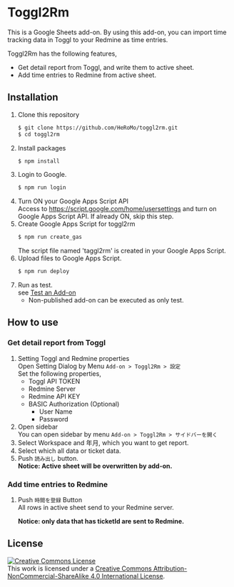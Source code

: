 # Toggl2Rm

This is a Google Sheets add-on.
By using this add-on, you can import time tracking data in Toggl to your Redmine as time entries.

Toggl2Rm has the following features,

- Get detail report from Toggl, and write them to active sheet.
- Add time entries to Redmine from active sheet.

## Installation

1. Clone this repository
   ```bash
   $ git clone https://github.com/HeRoMo/toggl2rm.git
   $ cd toggl2rm
   ```
2. Install packages
   ```bash
   $ npm install
   ```
3. Login to Google.
   ```bash
   $ npm run login
   ```
4. Turn ON your Google Apps Script API<br>
   Access to https://script.google.com/home/usersettings and turn on Google Apps Script API.
   If already ON, skip this step.
5. Create Google Apps Script for toggl2rm
   ```bash
   $ npm run create_gas
   ```
   The script file named 'taggl2rm' is created in your Google Apps Script.
6. Upload files to Google Apps Script.
   ```bash
   $ npm run deploy
   ```
7. Run as test.<br>
   see [Test an Add\-on](https://developers.google.com/apps-script/add-ons/test)
   - Non-published add-on can be executed as only test.

## How to use

### Get detail report from Toggl

1. Setting Toggl and Redmine properties<br>
   Open Setting Dialog by Menu `Add-on > Toggl2Rm > 設定`<br>
   Set the following properties,
   - Toggl API TOKEN
   - Redmine Server
   - Redmine API KEY
   - BASIC Authorization (Optional)
     - User Name
     - Password
2. Open sidebar<br>
   You can open sidebar by menu `Add-on > Toggl2Rm > サイドバーを開く`
3. Select Workspace and 年月, which you want to get report.
4. Select which all data or ticket data.
5. Push `読み出し` button.<br>
   **Notice: Active sheet will be overwritten by add-on.**

### Add time entries to Redmine

1. Push `時間を登録` Button<br>
   All rows in active sheet send to your Redmine server.

   **Notice: only data that has ticketId are sent to Redmine.**

## License

<a rel="license" href="http://creativecommons.org/licenses/by-nc-sa/4.0/"><img alt="Creative Commons License" style="border-width:0" src="https://i.creativecommons.org/l/by-nc-sa/4.0/88x31.png" /></a><br />This work is licensed under a <a rel="license" href="http://creativecommons.org/licenses/by-nc-sa/4.0/">Creative Commons Attribution-NonCommercial-ShareAlike 4.0 International License</a>.
